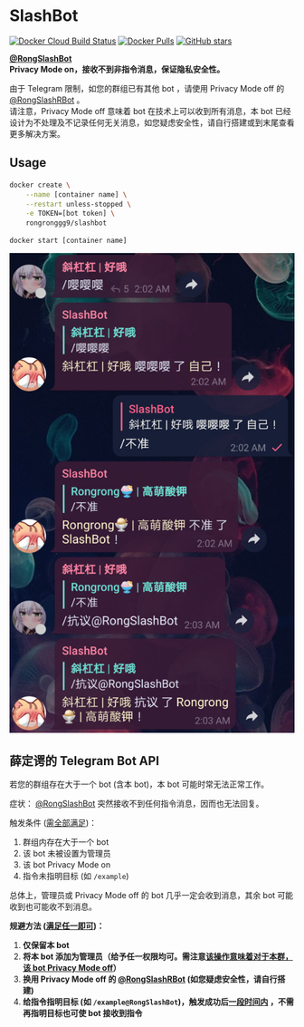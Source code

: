 # SlashBot

[![Docker Cloud Build Status](https://img.shields.io/github/workflow/status/Rongronggg9/SlashBot/Publish%20Docker%20image)](https://hub.docker.com/r/rongronggg9/slashbot)
[![Docker Pulls](https://img.shields.io/docker/pulls/rongronggg9/slashbot)](https://hub.docker.com/r/rongronggg9/slashbot)
[![GitHub stars](https://img.shields.io/github/stars/Rongronggg9/SlashBot?style=social)](https://github.com/Rongronggg9/SlashBot)

**[@RongSlashBot](https://t.me/RongSlashBot)**  
**Privacy Mode on，接收不到非指令消息，保证隐私安全性。**

由于 Telegram 限制，如您的群组已有其他 bot ，请使用 Privacy Mode off 的 [@RongSlashRBot](https://t.me/RongSlashRBot) 。  
请注意，Privacy Mode off 意味着 bot 在技术上可以收到所有消息，本 bot 已经设计为不处理及不记录任何无关消息，如您疑虑安全性，请自行搭建或到末尾查看更多解决方案。

## Usage

```sh
docker create \
    --name [container name] \
    --restart unless-stopped \
    -e TOKEN=[bot token] \
    rongronggg9/slashbot
```

```sh
docker start [container name]
```

![](resources/example.jpg)

## 薛定谔的 Telegram Bot API

若您的群组存在大于一个 bot (含本 bot)，本 bot 可能时常无法正常工作。

症状：
[@RongSlashBot](https://t.me/RongSlashBot) 突然接收不到任何指令消息，因而也无法回复。

触发条件 (<u>需全部满足</u>)：

1. 群组内存在大于一个 bot
2. 该 bot 未被设置为管理员
3. 该 bot Privacy Mode on
4. 指令未指明目标 (如 `/example`)

总体上，管理员或 Privacy Mode off 的 bot 几乎一定会收到消息，其余 bot 可能收到也可能收不到消息。

**规避方法 (<u>满足任一即可</u>)：**

1. **仅保留本 bot**
2. **将本 bot 添加为管理员（给予任一权限均可。需注意<u>该操作意味着对于本群，该 bot Privacy Mode off</u>）**
3. **换用 Privacy Mode off 的 [@RongSlashRBot](https://t.me/RongSlashRBot) (如您疑虑安全性，请自行搭建)**
4. **给指令指明目标 (如 `/example@RongSlashBot`)，触发成功后<u>一段时间内</u> ，不需再指明目标也可使 bot 接收到指令**
